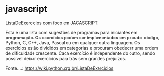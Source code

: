 # javascript

ListaDeExercicios com foco em JACASCRIPT.


Esta é uma lista com sugestões de programas para iniciantes em programação. Os exercícios podem ser implementados em pseudo-código, Python, C, C++, Java, Pascal ou em qualquer outra linguagem. Os exercícios estão divididos em categorias e procuram obedecer uma ordem de dificuldade crescente. Cada exercício é independente do outro, sendo possível deixar exercícios para trás sem grandes prejuízos.

Fonte....: https://wiki.python.org.br/ListaDeExercicios
